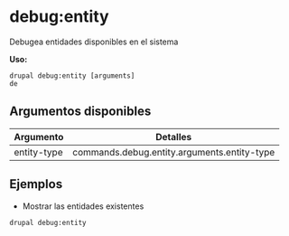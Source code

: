 # debug:entity
Debugea entidades disponibles en el sistema

**Uso:**
```
drupal debug:entity [arguments]
de
```

## Argumentos disponibles
Argumento | Detalles
---------|-------------
entity-type | commands.debug.entity.arguments.entity-type

## Ejemplos
* Mostrar las entidades existentes
```
drupal debug:entity
```

